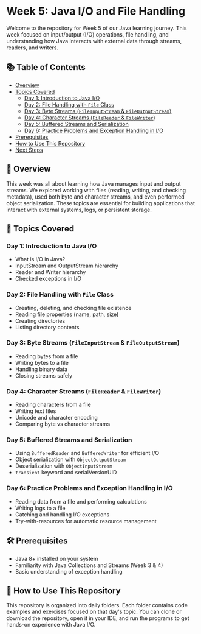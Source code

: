 # Week 5: Java I/O and File Handling

Welcome to the repository for Week 5 of our Java learning journey. This week focused on input/output (I/O) operations, file handling, and understanding how Java interacts with external data through streams, readers, and writers.

## 📚 Table of Contents
- [Overview](#overview)
- [Topics Covered](#topics-covered)
  - [Day 1: Introduction to Java I/O](#day-1-introduction-to-java-io)
  - [Day 2: File Handling with `File` Class](#day-2-file-handling-with-file-class)
  - [Day 3: Byte Streams (`FileInputStream` & `FileOutputStream`)](#day-3-byte-streams-fileinputstream--fileoutputstream)
  - [Day 4: Character Streams (`FileReader` & `FileWriter`)](#day-4-character-streams-filereader--filewriter)
  - [Day 5: Buffered Streams and Serialization](#day-5-buffered-streams-and-serialization)
  - [Day 6: Practice Problems and Exception Handling in I/O](#day-6-practice-problems-and-exception-handling-in-io)
- [Prerequisites](#prerequisites)
- [How to Use This Repository](#how-to-use-this-repository)
- [Next Steps](#next-steps)

## 🧭 Overview
This week was all about learning how Java manages input and output streams. We explored working with files (reading, writing, and checking metadata), used both byte and character streams, and even performed object serialization. These topics are essential for building applications that interact with external systems, logs, or persistent storage.

## 📌 Topics Covered

### Day 1: Introduction to Java I/O
- What is I/O in Java?
- InputStream and OutputStream hierarchy
- Reader and Writer hierarchy
- Checked exceptions in I/O

### Day 2: File Handling with `File` Class
- Creating, deleting, and checking file existence
- Reading file properties (name, path, size)
- Creating directories
- Listing directory contents

### Day 3: Byte Streams (`FileInputStream` & `FileOutputStream`)
- Reading bytes from a file
- Writing bytes to a file
- Handling binary data
- Closing streams safely

### Day 4: Character Streams (`FileReader` & `FileWriter`)
- Reading characters from a file
- Writing text files
- Unicode and character encoding
- Comparing byte vs character streams

### Day 5: Buffered Streams and Serialization
- Using `BufferedReader` and `BufferedWriter` for efficient I/O
- Object serialization with `ObjectOutputStream`
- Deserialization with `ObjectInputStream`
- `transient` keyword and serialVersionUID

### Day 6: Practice Problems and Exception Handling in I/O
- Reading data from a file and performing calculations
- Writing logs to a file
- Catching and handling I/O exceptions
- Try-with-resources for automatic resource management

## 🛠️ Prerequisites
- Java 8+ installed on your system
- Familiarity with Java Collections and Streams (Week 3 & 4)
- Basic understanding of exception handling

## 📂 How to Use This Repository
This repository is organized into daily folders. Each folder contains code examples and exercises focused on that day's topic. You can clone or download the repository, open it in your IDE, and run the programs to get hands-on experience with Java I/O.
